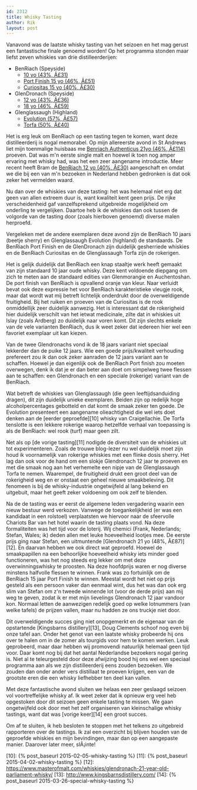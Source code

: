 ```yaml
---
id: 2312
title: Whisky Tasting
author: Rik
layout: post
---
```

Vanavond was de laatste whisky tasting van het seizoen en het mag gerust een fantastische finale genoemd worden! Op het programma stonden maar liefst zeven whiskies van drie distilleerderijen:

  * BenRiach (Speyside) 
      * [10 yo (43%, Â£31)][1]
      * [Port Finish 15 yo (46%, Â£51)][2]
      * [Curiositas 15 yo (40%, Â£30)][3]
  * GlenDronach (Speyside) 
      * [12 yo (43%, Â£36)][4]
      * [18 yo (46%, Â£59)][5]
  * Glenglassaugh (Highland) 
      * [Evolution (57%, Â£57)][6]
      * [Torfa (50%, Â£40)][7]

Het is erg leuk om BenRiach op een tasting tegen te komen, want deze distilleerderij is nogal memorabel. Op mijn allereerste avond in St Andrews liet mijn toenmalige huisbaas me [Benriach Authenticus 21yo (46%, Â£114)][8] proeven. Dat was m'n eerste single malt en hoewel ik toen nog amper ervaring met whisky had, was het een zeer aangename introductie. Meer recent heeft Bram de [BenRiach 12 yo (40%, Â£30)][9] aangeschaft en omdat we die bij een van m'n bezoeken in Nederland hebben gedronken is dat ook zeker het vermelden waard.

Nu dan over de whiskies van deze tasting: het was helemaal niet erg dat geen van allen extreem duur is, want kwaliteit kent geen prijs. De rijke verscheidenheid gaf vanzelfsprekend uitgebreide mogelijkheid om onderling te vergelijken. Daartoe heb ik de whiskies dan ook tussen de volgorde van de tasting door (zoals hierboven genoemd) diverse malen herproefd.

Vergeleken met de andere exemplaren deze avond zijn de BenRiach 10 jaars (beetje sherry) en Glenglassaugh Evolution (highland) de standaards. De BenRiach Port Finish en de GlenDronach zijn duidelijk gesherriede whiskies en de BenRiach Curiositas en de Glenglassaugh Torfa zijn de rokerigen.

Het is gelijk duidelijk dat BenRiach een knap staaltje werk heeft gemaakt van zijn standaard 10 jaar oude whisky. Deze kent voldoende diepgang om zich te meten aan de standaard edities van Glenmorangie en Auchentoshan. De port finish van BenRiach is opvallend oranje van kleur. Naar verluidt bevat ook deze expressie het voor BenRiach karakteristieke vleugje rook, maar dat wordt wat mij betreft lichtelijk onderdrukt door de overweldigende fruitigheid. Bij het ruiken en proeven van de Curiositas is de rook onmiddellijk zeer duidelijk aanwezig. Het is interessant dat de rokerigheid hier duidelijk verschilt van het ietwat medicinale, zilte dat in whiskies uit Islay (zoals Ardberg) zo duidelijk naar voren komt. Dit zijn slechts enkele van de vele varianten BenRiach, dus ik weet zeker dat iedereen hier wel een favoriet exemplaar uit kan kiezen.

Van de twee Glendronachs vond ik de 18 jaars variant niet speciaal lekkerder dan de puike 12 jaars. Wie een goede prijs/kwaliteit verhouding prefereert zou ik dan ook zeker aanraden de 12 jaars variant aan te schaffen. Hoewel je dan eigenlijk ook de BenRiach Port finish zou moeten overwegen, denk ik dat je er dan beter aan doet om simpelweg twee flessen aan te schaffen: een Glendronach en een speciale (rokerige) variant van de BenRiach.

Wat betreft de whiskies van Glenglassaugh (die geen leeftijdsanduiding dragen), dit zijn duidelijk unieke exemplaren. Beiden zijn op redelijk hoge alcoholpercentages gebotteld en dat komt de smaak zeker ten goede. De Evolution presenteert een aangename olieachtigheid die wel iets doet denken aan de [eerder geproefde][10] whisky van Craigellachie. De Torfa tenslotte is een lekkere rokerige waarop hetzelfde verhaal van toepassing is als de BenRiach: wel rook (turf) maar geen zilt.

Net als op [de vorige tasting][11] nodigde de diversiteit van de whiskies uit tot experimenteren. Zoals de trouwe blog-lezer nu wel duidelijk moet zijn houd ik voornamelijk van rokerige whiskies met een flinke dosis sherry. Het lag dan ook voor de hand om een slokje Glendronach 12 jaar te proeven en met die smaak nog aan het verhemelte een nipje van de Glenglassaugh Torfa te nemen. Waarempel, de fruitigheid drukt een groot deel van de rokerigheid weg en er onstaat een geheel nieuwe smaakbeleving. Dit fenomeen is bij de whisky-industrie ongetwijfeld al lang bekend en uitgebuit, maar het geeft zeker voldoening om ook zelf te blenden.

Na de de tasting was er eerst de algemene leden vergadering waarin een nieuw bestuur werd verkozen. Vanwege de toegankelijkheid (er was een kandidaat in een rolstoel) verplaatsten we hiervoor naar de sfeervolle Chariots Bar van het hotel waarin de tasting plaats vond. Na deze formaliteiten was het tijd voor de loterij. Wij chemici (Frank, Nederlands; Stefan, Wales; ik) deden allen met leuke hoeveelheid lootjes mee. De eerste prijs ging naar Stefan, een uitmuntende [Glendronach 21 yo (48%, Â£87)][12]. En daarvan hebben we ook direct wat geproefd. Hoewel de smaakpapillen na een behoorlijke hoeveelheid whisky iets minder goed functioneren, was het nog steeds erg lekker om met deze overwinningswhisky te proosten. Na deze hoofdprijs waren er nog diverse minstens halfvolle flessen te winnen. Frank was zo fortuinlijk om de BenRiach 15 jaar Port Finish te winnen. Meestal wordt het niet op prijs gesteld als een persoon vaker dan eenmaal wint, dus het was dan ook erg slim van Stefan om z'n tweede winnende lot (voor de derde prijs) aan mij weg te geven, zodat ik er met mijn lievelings Glendronach 12 jaar vandoor kon. Normaal letten de aanwezigen redelijk goed op welke lotnummers (van welke tafels) de prijzen vallen, maar nu hadden ze ons truckje niet door.

Dit overweldigende succes ging niet onopgemerkt en de eigenaar van de opstartende [Kingsbarns distillery][13], Doug Clements schoof nog even bij onze tafel aan. Onder het genot van een laatste whisky probeerde hij ons over te halen om in de zomer als tourgids voor hem te komen werken. Leuk geprobeerd, maar daar hebben wij promovendi natuurlijk helemaal geen tijd voor. Daar komt nog bij dat het aantal Nederlandse bezoekers nogal gering is. Niet al te teleurgesteld door deze afwijzing bood hij ons wel een speciaal programma aan als we zijn distilleerderij eens zouden bezoeken. We zouden dan onder ander vers distillaat te proeven krijgen, een van de grootste eren die een whisky liefhebber ten deel kan vallen.

Met deze fantastische avond sluiten we helaas een zeer geslaagd seizoen vol voortreffelijke whisky af. Ik weet zeker dat ik opnieuw erg veel heb opgestoken door dit seizoen geen enkele tasting te missen. We gaan ongetwijfeld ook door met het zelf organiseren van kleinschalige whisky tastings, want dat was [vorige keer][14] een groot succes.

Om af te sluiten, ik heb besloten te stoppen met het telkens zo uitgebreid rapporteren over de tastings. Ik zal een overzicht bij blijven houden van de geproefde whiskies en mijn bevindingen, maar dan op een aangepaste manier. Daarover later meer, slÃ¡inte!

 [1]: https://www.masterofmalt.com/whiskies/benriach/benriach-10-year-old-whisky/
 [2]: https://www.masterofmalt.com/whiskies/benriach-15-year-old-tawny-port-cask-finish-whisky/
 [3]: https://www.masterofmalt.com/whiskies/benriach-curiositas-10-year-old-whisky/
 [4]: https://www.masterofmalt.com/whiskies/glendronach-12-year-old-whisky/
 [5]: https://www.masterofmalt.com/whiskies/glendronach-18-year-old-allardice-whisky/
 [6]: https://www.thewhiskyexchange.com/P-18752.aspx
 [7]: https://www.thewhiskyexchange.com/P-23948.aspx
 [8]: http://www.whiskyshopusa.com/benriach-21-year-old-authenticus-peated/
 [9]: https://www.masterofmalt.com/whiskies/benriach-12-year-old-whisky/
 [10]: {% post_baseurl 2015-02-05-whisky-tasting %} [11]: {% post_baseurl 2015-04-02-whisky-tasting %} [12]: https://www.masterofmalt.com/whiskies/glendronach-21-year-old-parliament-whisky/
 [13]: http://www.kingsbarnsdistillery.com/
 [14]: {% post_baseurl 2015-03-26-special-whisky-tasting %}